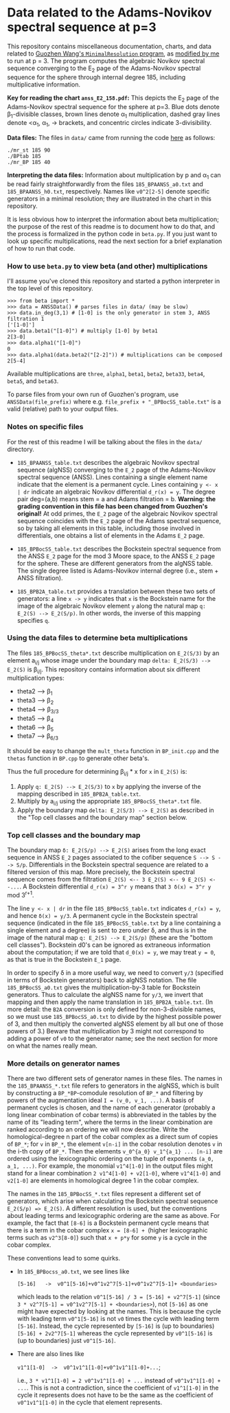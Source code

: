 # Data related to the Adams-Novikov spectral sequence at p=3

This repository contains miscellaneous documentation, charts, and data related
to [Guozhen Wang's `MinimalResolution` program](https://github.com/pouiyter/MinimalResolution),
as [modified by me](https://github.com/ebelmont/MinimalResolution) to run at p = 3.
The program computes the algebraic Novikov spectral sequence converging to the
E<sub>2</sub> page of the Adams-Novikov spectral sequence for the sphere
through internal degree 185, including multiplicative information.

<b>Key for reading the chart `anss_E2_158.pdf`:</b> This depicts the E<sub>2</sub> page
of the Adams-Novikov spectral sequence for the sphere at p=3. Blue dots denote
β<sub>1</sub>-divisible classes, brown lines denote α<sub>1</sub> multiplication, dashed
gray lines denote <α<sub>1</sub>, α<sub>1</sub>, -> brackets, and concentric circles
indicate 3-divisibility.

<b>Data files:</b>
The files in `data/` came from running the code
[here](https://github.com/ebelmont/MinimalResolution) as follows:

```
./mr_st 185 90
./BPtab 185
./mr_BP 185 40
```

<b>Interpreting the data files:</b>
Information about multiplication by p and α<sub>1</sub> can be read fairly
straightforwardly from the files `185_BPAANSS_a0.txt` and `185_BPAANSS_h0.txt`,
respectively. Names like `v0^2[2-5]` denote specific generators in a minimal
resolution; they are illustrated in the chart in this repository.

It is less obvious how to interpret the information about beta multiplication;
the purpose of the rest of this readme is to document how to do that, and the
process is formalized in the python code in `beta.py`. If you just want to look
up specific multiplications, read the next section for a brief explanation of
how to run that code.


### How to use `beta.py` to view beta (and other) multiplications
I'll assume you've cloned this repository and started a python interpreter in
the top level of this repository.

```
>>> from beta import *
>>> data = ANSSData() # parses files in data/ (may be slow)
>>> data.in_deg(3,1) # [1-0] is the only generator in stem 3, ANSS filtration 1
['[1-0]']
>>> data.beta1("[1-0]") # multiply [1-0] by beta1
2[3-0]
>>> data.alpha1("[1-0]")
0
>>> data.alpha1(data.beta2("[2-2]")) # multiplications can be composed
2[5-4]
```

Available multiplications are `three`, `alpha1`, `beta1`, `beta2`, `beta33`,
`beta4`, `beta5`, and `beta63`.

To parse files from your own run of Guozhen's program, use
`ANSSData(file_prefix)` where e.g. `file_prefix + "_BPBocSS_table.txt"` is a
valid (relative) path to your output files.


### Notes on specific files

For the rest of this readme I will be talking about the files in the `data/`
directory.

* `185_BPAANSS_table.txt` describes the algebraic Novikov spectral sequence
  (algNSS) converging to the `E_2` page of the Adams-Novikov spectral sequence
  (ANSS). Lines containing a single element name indicate that the element is a
  permanent cycle. Lines containing `y <- x | dr` indicate an algebraic Novikov
  differential `d_r(x) = y`. The degree pair deg=(a,b) means stem = a and Adams
  filtration = b. **Warning: the grading convention in this file has been changed
  from Guozhen's original!** At odd primes, the `E_2` page of the algebraic Novikov
  spectral sequence coincides with the `E_2` page of the Adams spectral sequence,
  so by taking all elements in this table, including those involved in
  differentials, one obtains a list of elements in the Adams `E_2` page.

* `185_BPBocSS_table.txt` describes the Bockstein spectral sequence from the ANSS
  `E_2` page for the mod 3 Moore space, to the ANSS `E_2` page for the sphere.
  These are different generators from the algNSS table. The single degree
  listed is Adams-Novikov internal degree (i.e., stem + ANSS filtration).

* `185_BPB2A_table.txt` provides a translation between these two sets of
  generators: a line `x -> y` indicates that `x` is the Bockstein name for the
  image of the algebraic Novikov element `y` along the natural map `q: E_2(S)
  --> E_2(S/p)`. In other words, the inverse of this mapping specifies `q`.


### Using the data files to determine beta multiplications

The files `185_BPBocSS_theta*.txt` describe multiplication on `E_2(S/3)` by an
element a<sub>i/j</sub> whose image under the boundary map `delta: E_2(S/3) -->
E_2(S)` is β<sub>i/j</sub>. This repository contains information about six
different multiplication types:

* theta2 --> β<sub>1</sub>
* theta3 --> β<sub>2</sub>
* theta4 --> β<sub>3/3</sub>
* theta5 --> β<sub>4</sub>
* theta6 --> β<sub>5</sub>
* theta7 --> β<sub>6/3</sub>

It should be easy to change the `mult_theta` function in `BP_init.cpp` and the
`thetas` function in `BP.cpp` to generate other beta's.

Thus the full procedure for determining β<sub>i/j</sub> * x for `x` in `E_2(S)`
is:

1. Apply `q: E_2(S) --> E_2(S/3)` to `x` by applying the inverse of the mapping
   described in `185_BPB2A_table.txt`.
2. Multiply by a<sub>i/j</sub> using the appropriate `185_BPBocSS_theta*.txt`
   file.
3. Apply the boundary map `delta: E_2(S/3) --> E_2(S)` as described in the "Top
   cell classes and the boundary map" section below.


### Top cell classes and the boundary map

The boundary map `δ: E_2(S/p) --> E_2(S)` arises from the long exact sequence
in ANSS `E_2` pages associated to the cofiber sequence `S --> S --> S/p`. 
Differentials in the Bockstein spectral sequence are related to a filtered
version of this map. More precisely, the Bockstein spectral sequence comes from
the filtration `E_2(S) <-- 3 E_2(S) <-- 9 E_2(S) <--...`. A Bockstein
differential `d_r(x) = 3^r y` means that `3 δ(x) = 3^r y` mod 3<sup>r+1</sup>.

The line `y <- x | dr` in the file `185_BPBocSS_table.txt` indicates `d_r(x) =
y`, and hence `δ(x) = y/3`. A permanent cycle in the Bockstein spectral
sequence (indicated in the file `185_BPBocSS_table.txt` by a line containing a
single element and a degree) is sent to zero under δ, and thus is in the image
of the natural map `q: E_2(S) --> E_2(S/p)` (these are the "bottom cell classes").
Bockstein d0's can be ignored as extraneous information about the computation;
if we are told that `d_0(x) = y`, we may treat `y = 0`, as that is true in the
Bockstein `E_1` page.

In order to specify δ in a more useful way, we need to convert `y/3` (specified
in terms of Bockstein generators) back to algNSS notation. The file
`185_BPBocSS_a0.txt` gives the multiplication-by-3 table for Bockstein
generators. Thus to calculate the algNSS name for `y/3`, we invert that mapping
and then apply the name translation in `185_BPB2A_table.txt`. (In more detail:
the `B2A` conversion is only defined for non-3-divisible names, so we must use
`185_BPBocSS_a0.txt` to divide by the highest possible power of 3, and then
multiply the converted algNSS element by all but one of those powers of 3.)
Beware that multiplication by 3 might not correspond to adding a power of `v0`
to the generator name; see the next section for more on what the names really
mean.


### More details on generator names

There are two different sets of generator names in these files. The names in
the `185_BPAANSS_*.txt` file refers to generators in the algNSS, which is built
by constructing a `BP_*BP`-comodule resolution of `BP_*` and filtering by powers of
the augmentation ideal `I = (v_0, v_1, ...)`. A basis of permanent cycles is
chosen, and the name of each generator (probably a long linear combination of
cobar terms) is abbreviated in the tables by the name of its "leading term",
where the terms in the linear combination are ranked according to an ordering
we will now describe. Write the homological-degree n part of the cobar complex
as a direct sum of copies of `BP_*`; for `v` in `BP_*`, the element `v[n-i]` in the
cobar resolution denotes `v` in the i-th copy of `BP_*`. Then the elements
`v_0^{a_0} v_1^{a_1} ... [n-i]` are ordered using the lexicographic ordering on
the tuple of exponents `(a_0, a_1, ...)`. For example, the monomial `v1^4[1-0]` in
the output files might stand for a linear combination `2 v1^4[1-0] + v2[1-0]`,
where `v1^4[1-0]` and `v2[1-0]` are elements in homological degree 1 in the cobar
complex.

The names in the `185_BPBocSS_*.txt` files represent a different set of
generators, which arise when calculating the Bockstein spectral sequence
`E_2(S/p) => E_2(S)`. A different resolution is used, but the conventions about
leading terms and lexicographic ordering are the same as above. For example,
the fact that `[8-6]` is a Bockstein permanent cycle means that there is a term
in the cobar complex `x = [8-6] + `(higher lexicographic terms such as `v2^3[8-0]`)
such that `x + p*y` for some `y` is a cycle in the cobar complex.

These conventions lead to some quirks.

* In `185_BPBocss_a0.txt`, we see lines like

  `[5-16]	->	v0^1[5-16]+v0^1v2^7[5-1]+v0^1v2^7[5-1]+ <boundaries>`

  which leads to the relation `v0^1[5-16] / 3 = [5-16] + v2^7[5-1]` (since `3 *
  v2^7[5-1] = v0^1v2^7[5-1] + <boundaries>`), not `[5-16]` as one might have
  expected by looking at the names. This is because the cycle with leading term
  `v0^1[5-16]` is not `v0` times the cycle with leading term `[5-16]`. Instead,
  the cycle represented by `[5-16]` is (up to boundaries) `[5-16] + 2v2^7[5-1]`
  whereas the cycle represented by `v0^1[5-16]` is (up to boundaries) just
  `v0^1[5-16]`.

* There are also lines like

    `v1^1[1-0]	->	v0^1v1^1[1-0]+v0^1v1^1[1-0]+...`;

  i.e., `3 * v1^1[1-0] = 2 v0^1v1^1[1-0] + ...` instead of `v0^1v1^1[1-0] +
  ...`. This is not a contradiction, since the coefficient of `v1^1[1-0]` in
  the cycle it represents does not have to be the same as the coefficient of
  `v0^1v1^1[1-0]` in the cycle that element represents.

